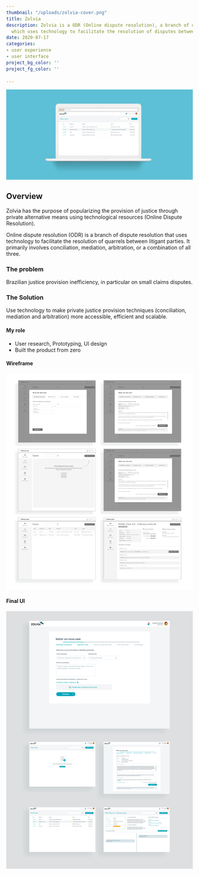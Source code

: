 ```yaml
---
thumbnail: "/uploads/zolvia-cover.png"
title: Zolvia
description: Zolvia is a ODR (Online dispute resolution), a branch of dispute resolution
  which uses technology to facilitate the resolution of disputes between parties.
date: 2020-07-17
categories:
- user experience
- user interface
project_bg_color: ''
project_fg_color: ''

---
```

<div class="full-width cover">

![](/uploads/zolvia-cover.png)

</div>

## Overview

Zolvia has the purpose of popularizing the provision of justice through private alternative means using technological resources (Online Dispute Resolution).

Online dispute resolution (ODR) is a branch of dispute resolution that uses technology to facilitate the resolution of quarrels between litigant parties. It primarily involves conciliation, mediation, arbitration, or a combination of all three.

### The problem

Brazilian justice provision inefficiency, in particular on small claims disputes.

### The Solution

Use technology to make private justice provision techniques (conciliation, mediation and arbitration) more accessible, efficient and scalable.

#### My role

* User research, Prototyping, UI design
* Built the product from zero

<div class="full-width">

#### Wireframe

![](/uploads/zolvia-wf.png)

</div>

#### Final UI

<div class="full-width">

![](/uploads/zolvia-ui.png)

</div>